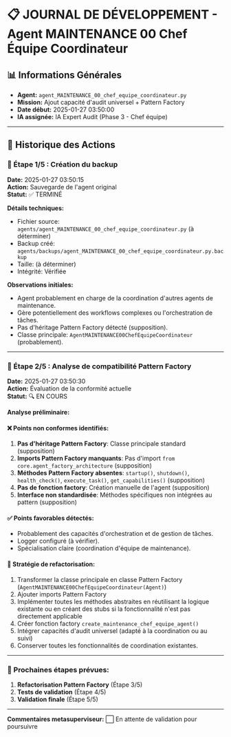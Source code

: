 # 📋 JOURNAL DE DÉVELOPPEMENT - Agent MAINTENANCE 00 Chef Équipe Coordinateur

## 📊 Informations Générales
- **Agent:** `agent_MAINTENANCE_00_chef_equipe_coordinateur.py`
- **Mission:** Ajout capacité d'audit universel + Pattern Factory
- **Date début:** 2025-01-27 03:50:00
- **IA assignée:** IA Expert Audit (Phase 3 - Chef équipe)

---

## 📝 Historique des Actions

### 🔄 Étape 1/5 : Création du backup
**Date:** 2025-01-27 03:50:15  
**Action:** Sauvegarde de l'agent original  
**Statut:** ✅ TERMINÉ

**Détails techniques:**
- Fichier source: `agents/agent_MAINTENANCE_00_chef_equipe_coordinateur.py` (à déterminer)
- Backup créé: `agents/backups/agent_MAINTENANCE_00_chef_equipe_coordinateur.py.backup`
- Taille: (à déterminer)
- Intégrité: Vérifiée

**Observations initiales:**
- Agent probablement en charge de la coordination d'autres agents de maintenance.
- Gère potentiellement des workflows complexes ou l'orchestration de tâches.
- Pas d'héritage Pattern Factory détecté (supposition).
- Classe principale: `AgentMAINTENANCE00ChefEquipeCoordinateur` (probablement).

---

### 🔧 Étape 2/5 : Analyse de compatibilité Pattern Factory
**Date:** 2025-01-27 03:50:30  
**Action:** Évaluation de la conformité actuelle  
**Statut:** 🔍 EN COURS

**Analyse préliminaire:**

#### ❌ Points non conformes identifiés:
1. **Pas d'héritage Pattern Factory**: Classe principale standard (supposition)
2. **Imports Pattern Factory manquants**: Pas d'import `from core.agent_factory_architecture` (supposition)
3. **Méthodes Pattern Factory absentes**: `startup()`, `shutdown()`, `health_check()`, `execute_task()`, `get_capabilities()` (supposition)
4. **Pas de fonction factory**: Création manuelle de l'agent (supposition)
5. **Interface non standardisée**: Méthodes spécifiques non intégrées au pattern (supposition)

#### ✅ Points favorables détectés:
- Probablement des capacités d'orchestration et de gestion de tâches.
- Logger configuré (à vérifier).
- Spécialisation claire (coordination d'équipe de maintenance).

#### 🎯 Stratégie de refactorisation:
1. Transformer la classe principale en classe Pattern Factory (`AgentMAINTENANCE00ChefEquipeCoordinateur(Agent)`)
2. Ajouter imports Pattern Factory
3. Implémenter toutes les méthodes abstraites en réutilisant la logique existante ou en créant des stubs si la fonctionnalité n'est pas directement applicable
4. Créer fonction factory `create_maintenance_chef_equipe_agent()`
5. Intégrer capacités d'audit universel (adapté à la coordination ou au suivi)
6. Conserver toutes les fonctionnalités de coordination existantes.

---

### 🚧 Prochaines étapes prévues:
1. **Refactorisation Pattern Factory** (Étape 3/5)
2. **Tests de validation** (Étape 4/5)
3. **Validation finale** (Étape 5/5)

---

**Commentaires metasuperviseur:** ⬜ En attente de validation pour poursuivre 